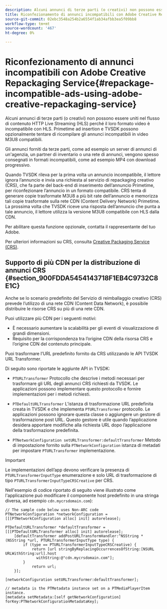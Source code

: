 ```yaml
---
description: Alcuni annunci di terze parti (o creativi) non possono essere uniti nel flusso di contenuto HTTP Live Streaming (HLS) perché il loro formato video è incompatibile con HLS. Primetime ad insertion e TVSDK possono opzionalmente tentare di ricompilare gli annunci incompatibili in video M3U8 compatibili.
title: Riconfezionamento di annunci incompatibili con Adobe Creative Repackaging Service
source-git-commit: 02ebc3548a254b2a6554f1ab34afbb3ea5f09bb8
workflow-type: tm+mt
source-wordcount: '467'
ht-degree: 0%

---
```


# Riconfezionamento di annunci incompatibili con Adobe Creative Repackaging Service{#repackage-incompatible-ads-using-adobe-creative-repackaging-service}

Alcuni annunci di terze parti (o creativi) non possono essere uniti nel flusso di contenuto HTTP Live Streaming (HLS) perché il loro formato video è incompatibile con HLS. Primetime ad insertion e TVSDK possono opzionalmente tentare di ricompilare gli annunci incompatibili in video M3U8 compatibili.

Gli annunci forniti da terze parti, come ad esempio un server di annunci di un&#39;agenzia, un partner di inventario o una rete di annunci, vengono spesso consegnati in formati incompatibili, come ad esempio MP4 con download progressivo.

Quando TVSDK rileva per la prima volta un annuncio incompatibile, il lettore ignora l’annuncio e invia una richiesta al servizio di repackaging creativo (CRS), che fa parte del back-end di inserimento dell’annuncio Primetime, per riconfezionare l’annuncio in un formato compatibile. CRS tenta di generare copie trasformate M3U8 a più bit rate dell’annuncio e memorizza tali copie trasformate sulla rete CDN (Content Delivery Network) Primetime. La prossima volta che TVSDK riceve una risposta dell’annuncio che punta a tale annuncio, il lettore utilizza la versione M3U8 compatibile con HLS dalla CDN.

Per abilitare questa funzione opzionale, contatta il rappresentante del tuo Adobe.

Per ulteriori informazioni su CRS, consulta [Creative Packaging Service (CRS)](https://helpx.adobe.com/content/dam/help/en/primetime/guides/crs.pdf).

## Supporto di più CDN per la distribuzione di annunci CRS {#section_900FDDA5454143718F1EB4C9732C8E1C}

Anche se lo scenario predefinito del Servizio di reimballaggio creativo (CRS) prevede l’utilizzo di una rete CDN (Content Data Network), è possibile distribuire le risorse CRS su più di una rete CDN.

Puoi utilizzare più CDN per i seguenti motivi:

* È necessario aumentare la scalabilità per gli eventi di visualizzazione di grandi dimensioni.
* Requisito per la corrispondenza tra l’origine CDN della risorsa CRS e l’origine CDN del contenuto principale.

Puoi trasformare l’URL predefinito fornito da CRS utilizzando le API TVSDK URL Transformer.

Di seguito sono riportate le aggiunte API in TVSDK:

* `PTURLTransformer` Protocollo che descrive i metodi necessari per trasformare gli URL degli annunci CRS richiesti da TVSDK. Le applicazioni possono implementare questo protocollo e fornire implementazioni per i metodi richiesti.

* `PTDefaultURLTransformer` L’istanza di trasformazione URL predefinita creata in TVSDK e che implementa `PTURLTransformer` protocollo. Le applicazioni possono ignorare questa classe o aggiungere un gestore di trasformazione post URL. Questo gestore è utile quando l’applicazione desidera apportare modifiche alla richiesta URL dopo l’applicazione della trasformazione predefinita.

* `PTNetworkConfiguration setURLTransformer:defaultTransformer` Metodo di impostazione fornito sulla `PTNetworkConfiguration` istanza di metadati per impostare `PTURLTransformer` implementazione.

>[!IMPORTANT]
>
>Le implementazioni dell’app devono verificare la presenza di `PTURLTransformerInputType` enumerazione e solo URL di trasformazione di tipo `PTURLTransformerInputTypeCRSCreative` per CRS.

Nell&#39;esempio di codice riportato di seguito viene illustrato come l&#39;applicazione può modificare il componente host predefinito in una stringa diversa, ad esempio `cdn.mycrsdomain.com`):

```
// The sample code below uses Non-ARC code 
PTNetworkConfiguration *networkConfiguration = [[[PTNetworkConfiguration alloc] init] autorelease]; 
   
PTDefaultURLTransformer *defaultTransformer = [[[PTDefaultURLTransformer alloc] init] autorelease]; 
    [defaultTransformer addPostURLTransformHandler:^NSString *(NSString *url, PTURLTransformerInputType type) { 
        if (type == PTURLTransformerInputTypeCRSCreative) { 
            return [url stringByReplacingOccurrencesOfString:[NSURL URLWithString:url].host  
              withString:@"cdn.mycrsdomain.com"]; 
        } 
            return url; 
    }]; 
  
[networkConfiguration setURLTransformer:defaultTransformer]; 
   
// metadata is the PTMetadata instance set on a PTMediaPlayerItem instance. 
[metadata setMetadata:[self getNetworkConfiguration] forKey:PTNetworkConfigurationMetadataKey];
```
